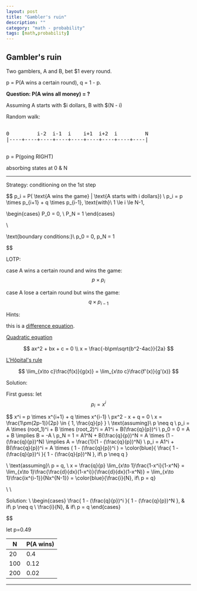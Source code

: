 ```yaml
---
layout: post
title: "Gambler's ruin"
description: ""
category: "math - probability"
tags: [math,probability]
---
```


<script type="text/javascript" async
  src="https://cdn.mathjax.org/mathjax/latest/MathJax.js?config=TeX-MML-AM_CHTML">
</script>

<script type="text/x-mathjax-config">
MathJax.Hub.Config({
  displayAlign: "left",
  displayIndent: "2em"
});
</script>

## Gambler's ruin

Two gamblers, A and B, bet $1 every round.

p = P(A wins a certain round), q = 1 - p.

__Question: P(A wins all money) = ?__

Assuming A starts with $i dollars, B with $(N - i)

Random walk: 
<pre>

0         i-2  i-1  i    i+1  i+2  i         N
|----+----+----+----+----+----+----+----+----|

</pre>

p = P(going RIGHT)

absorbing states at 0 & N

---

Strategy: conditioning on the 1st step

$$ 
p_i = P( \text{A wins the game} | \text{A starts with i dollars}) 
\\
p_i = p \times p_{i+1} + q \times p_{i-1}, \text{with}\ 1 \le i \le N-1,

\begin{cases}
P_0 = 0, \\
P_N = 1
\end{cases}

\\

\text{boundary conditions:}\ p_0 = 0, p_N = 1

$$

LOTP:

case A wins a certain round and wins the game: $$ p \times p_i $$

case A lose a certain round but wins the game: $$ q \times p_{i-1} $$

Hints:

this is a [difference equation](https://en.wikipedia.org/wiki/Recurrence_relation).

[Quadratic equation](https://en.wikipedia.org/wiki/Quadratic_equation)

$$
ax^2 + bx + c = 0
\\
x = \frac{-b\pm\sqrt{b^2-4ac}}{2a}
$$

[L'Hôpital's rule](https://en.wikipedia.org/wiki/L%27H%C3%B4pital%27s_rule)

$$
\lim_{x\to c}\frac{f(x)}{g(x)} = \lim_{x\to c}\frac{f'(x)}{g'(x)}
$$

Solution:

First guess: let $$ p_i = x^i $$

$$
x^i = p \times x^{i+1} + q \times x^{i-1}
\\
px^2 - x + q = 0
\\
x = \frac{1\pm(2p-1)}{2p} \in \{ 1, \frac{q}{p} \}
\\
\text{assuming}\ p \neq q
\\
p_i = A \times (root_1)^i + B \times (root_2)^i = A1^i + B(\frac{q}{p})^i
\\
p_0 = 0 = A + B \implies B = -A
\\
p_N = 1 = A1^N + B(\frac{q}{p})^N = A \times (1 - (\frac{q}{p})^N) \implies A = \frac{1}{1 - (\frac{q}{p})^N}
\\
p_i = A1^i + B(\frac{q}{p})^i = A \times ( 1 - (\frac{q}{p})^i ) = 
\color{blue}{ \frac{ 1 - (\frac{q}{p})^i }{ 1 - (\frac{q}{p})^N }, if\ p \neq q }

\\
\text{assuming}\ p = q,
\\
x = \frac{q}{p}
\lim_{x\to 1}\frac{1-x^i}{1-x^N} 
= \lim_{x\to 1}\frac{\frac{d}{dx}(1-x^i)}{\frac{d}{dx}(1-x^N)} 
= \lim_{x\to 1}\frac{ix^{i-1}}{Nx^{N-1}}
= \color{blue}{\frac{i}{N}, if\ p = q}

\\
\\

Solution:
\\
\begin{cases}
\frac{ 1 - (\frac{q}{p})^i }{ 1 - (\frac{q}{p})^N }, & if\ p \neq q \\
\frac{i}{N}, & if\ p = q
\end{cases}

$$

let p=0.49

|N|P(A wins)|
|-|-|
|20|0.4|
|100|0.12|
|200|0.02|


---
